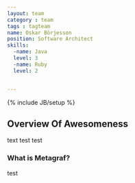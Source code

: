 ```yaml
---
layout: team
category : team
tags : tagteam
name: Oskar Börjesson
position: Software Architect
skills: 
  -name: Java
  level: 3
  -name: Ruby
  level: 2


---
```

{% include JB/setup %}


## Overview Of Awesomeness
text test test

### What is Metagraf?
test